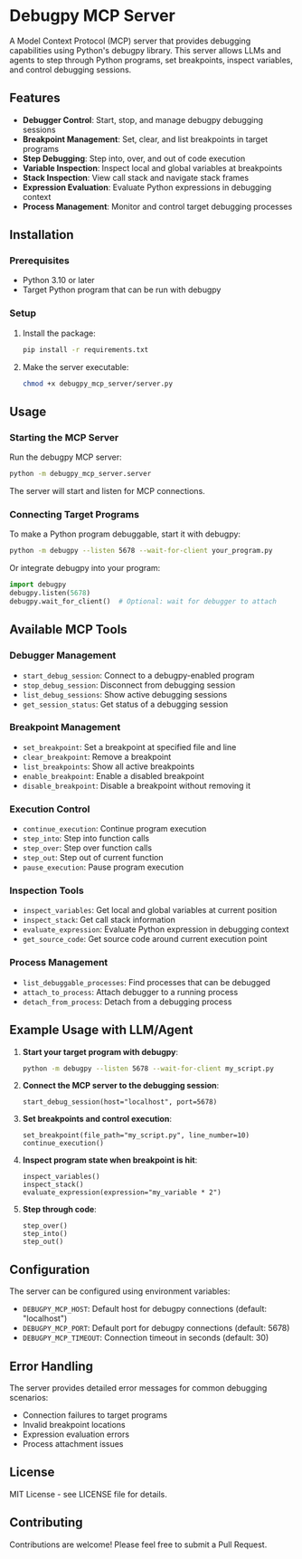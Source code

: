 # Debugpy MCP Server

A Model Context Protocol (MCP) server that provides debugging capabilities using Python's debugpy library. This server allows LLMs and agents to step through Python programs, set breakpoints, inspect variables, and control debugging sessions.

## Features

- **Debugger Control**: Start, stop, and manage debugpy debugging sessions
- **Breakpoint Management**: Set, clear, and list breakpoints in target programs
- **Step Debugging**: Step into, over, and out of code execution
- **Variable Inspection**: Inspect local and global variables at breakpoints
- **Stack Inspection**: View call stack and navigate stack frames
- **Expression Evaluation**: Evaluate Python expressions in debugging context
- **Process Management**: Monitor and control target debugging processes

## Installation

### Prerequisites

- Python 3.10 or later
- Target Python program that can be run with debugpy

### Setup

1. Install the package:
   ```bash
   pip install -r requirements.txt
   ```

2. Make the server executable:
   ```bash
   chmod +x debugpy_mcp_server/server.py
   ```

## Usage

### Starting the MCP Server

Run the debugpy MCP server:
```bash
python -m debugpy_mcp_server.server
```

The server will start and listen for MCP connections.

### Connecting Target Programs

To make a Python program debuggable, start it with debugpy:
```bash
python -m debugpy --listen 5678 --wait-for-client your_program.py
```

Or integrate debugpy into your program:
```python
import debugpy
debugpy.listen(5678)
debugpy.wait_for_client()  # Optional: wait for debugger to attach
```

## Available MCP Tools

### Debugger Management

- `start_debug_session`: Connect to a debugpy-enabled program
- `stop_debug_session`: Disconnect from debugging session
- `list_debug_sessions`: Show active debugging sessions
- `get_session_status`: Get status of a debugging session

### Breakpoint Management

- `set_breakpoint`: Set a breakpoint at specified file and line
- `clear_breakpoint`: Remove a breakpoint
- `list_breakpoints`: Show all active breakpoints
- `enable_breakpoint`: Enable a disabled breakpoint
- `disable_breakpoint`: Disable a breakpoint without removing it

### Execution Control

- `continue_execution`: Continue program execution
- `step_into`: Step into function calls
- `step_over`: Step over function calls
- `step_out`: Step out of current function
- `pause_execution`: Pause program execution

### Inspection Tools

- `inspect_variables`: Get local and global variables at current position
- `inspect_stack`: Get call stack information
- `evaluate_expression`: Evaluate Python expression in debugging context
- `get_source_code`: Get source code around current execution point

### Process Management

- `list_debuggable_processes`: Find processes that can be debugged
- `attach_to_process`: Attach debugger to a running process
- `detach_from_process`: Detach from a debugging process

## Example Usage with LLM/Agent

1. **Start your target program with debugpy**:
   ```bash
   python -m debugpy --listen 5678 --wait-for-client my_script.py
   ```

2. **Connect the MCP server to the debugging session**:
   ```
   start_debug_session(host="localhost", port=5678)
   ```

3. **Set breakpoints and control execution**:
   ```
   set_breakpoint(file_path="my_script.py", line_number=10)
   continue_execution()
   ```

4. **Inspect program state when breakpoint is hit**:
   ```
   inspect_variables()
   inspect_stack()
   evaluate_expression(expression="my_variable * 2")
   ```

5. **Step through code**:
   ```
   step_over()
   step_into()
   step_out()
   ```

## Configuration

The server can be configured using environment variables:

- `DEBUGPY_MCP_HOST`: Default host for debugpy connections (default: "localhost")
- `DEBUGPY_MCP_PORT`: Default port for debugpy connections (default: 5678)
- `DEBUGPY_MCP_TIMEOUT`: Connection timeout in seconds (default: 30)

## Error Handling

The server provides detailed error messages for common debugging scenarios:
- Connection failures to target programs
- Invalid breakpoint locations
- Expression evaluation errors
- Process attachment issues

## License

MIT License - see LICENSE file for details.

## Contributing

Contributions are welcome! Please feel free to submit a Pull Request. 